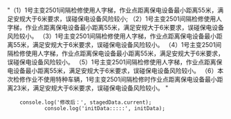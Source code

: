 "（1）1号主变2501间隔检修使用人字梯，作业点距离保电设备最小距离55米，满足安规大于6米要求，误碰保电设备风险较小;
（2）1号主变2501间隔检修使用人字梯，作业点距离保电设备最小距离55米，满足安规大于6米要求，误碰保电设备风险较小。
（3）1号主变2501间隔检修使用人字梯，作业点距离保电设备最小距离55米，满足安规大于6米要求，误碰保电设备风险较小。
（4）1号主变2501间隔检修使用人字梯，作业点距离保电设备最小距离55米，满足安规大于6米要求，误碰保电设备风险较小。
（5）1号主变2501间隔检修使用人字梯，作业点距离保电设备最小距离55米，满足安规大于6米要求，误碰保电设备风险较小。
（6）本次检修作业不使用特种车辆，1号主变2501间隔检修时作业点距离保电设备最小距离23米，满足安规大于6米要求，误碰保电设备风险较小。
"

        console.log('修改后：', stagedData.current);
                console.log('initData:::::', initData);